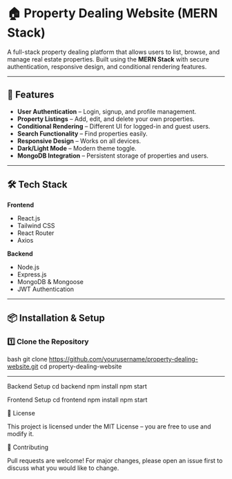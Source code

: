 # 🏠 Property Dealing Website (MERN Stack)

A full-stack property dealing platform that allows users to list, browse, and manage real estate properties. Built using the **MERN Stack** with secure authentication, responsive design, and conditional rendering features.

---

## 🚀 Features
- **User Authentication** – Login, signup, and profile management.
- **Property Listings** – Add, edit, and delete your own properties.
- **Conditional Rendering** – Different UI for logged-in and guest users.
- **Search Functionality** – Find properties easily.
- **Responsive Design** – Works on all devices.
- **Dark/Light Mode** – Modern theme toggle.
- **MongoDB Integration** – Persistent storage of properties and users.

---

## 🛠 Tech Stack
**Frontend**
- React.js
- Tailwind CSS
- React Router
- Axios

**Backend**
- Node.js
- Express.js
- MongoDB & Mongoose
- JWT Authentication

---

## 📦 Installation & Setup

### 1️⃣ Clone the Repository
bash
git clone https://github.com/yourusername/property-dealing-website.git
cd property-dealing-website

---

Backend Setup
cd backend
npm install
npm start

Frontend Setup
cd frontend
npm install
npm start

📄 License

This project is licensed under the MIT License – you are free to use and modify it.

🤝 Contributing

Pull requests are welcome! For major changes, please open an issue first to discuss what you would like to change.
